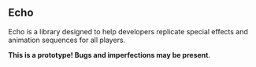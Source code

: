 ## Echo

Echo is a library designed to help developers replicate special effects and animation sequences for all players.

**This is a prototype! Bugs and imperfections may be present**.